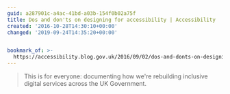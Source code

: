 ```yaml
---
guid: a287901c-a4ac-41bd-a03b-154f0b02a75f
title: Dos and don'ts on designing for accessibility | Accessibility
created: '2016-10-28T14:30:10+00:00'
changed: '2019-09-24T14:35:20+00:00'


bookmark_of: >-
  https://accessibility.blog.gov.uk/2016/09/02/dos-and-donts-on-designing-for-accessibility/
---
```



<blockquote>This is for everyone: documenting how we're rebuilding inclusive digital services across the UK Government.</blockquote>

